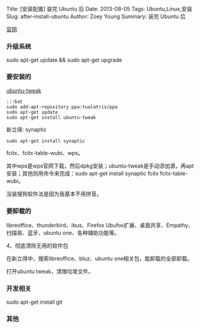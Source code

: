Title: [安装配置] 装完 Ubuntu 后
Date: 2013-08-05
Tags: Ubuntu,Linux,安装
Slug: after-install-ubuntu
Author: Zoey Young
Summary: 装完 Ubuntu 后

[官网](http://www.ubuntu.org.cn/)

### 升级系统

sudo apt-get update && sudo apt-get upgrade

### 要安装的

[ubuntu-tweak](http://ubuntu-tweak.com/source/ubuntu-tweak-stable/)

    :::bat
    sudo add-apt-repository ppa:tualatrix/ppa
    sudo apt-get update
    sudo apt-get install ubuntu-tweak

新立得: synaptic

    sudo apt-get install synaptic

fcitx、fcitx-table-wubi、wps。

其中wps是wps官网下载，然后dpkg安装；ubuntu-tweak是手动添加源，再apt安装；其他则用命令来完成：sudo apt-get install synaptic fcitx fcitx-table-wubi。

没装搜狗软件法是因为我基本不用拼音。

### 要卸载的

libreoffice、thunderbird、ibus、Firefox Ubufox扩展、桌面共享、Empathy、扫描易、蓝牙、ubuntu one、各种辅助功能等。

4、彻底清除无用的软件包

在新立得中，搜索libreoffice、bluz、ubuntu one相关包，能卸载的全部卸载。

打开ubuntu tweak，清理垃圾文件。

### 开发相关

sudo apt-get install git

### 其他
